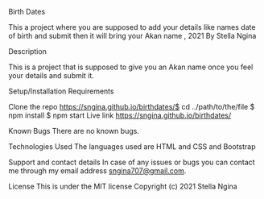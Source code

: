 Birth Dates

 
This a project where you are supposed to add your details like names date of birth and submit then it will bring your Akan name , 2021
By Stella Ngina


Description


This is a project that is supposed to give you an Akan name once you feel your details and submit it.

Setup/Installation Requirements

Clone the repo  https://sngina.github.io/birthdates/$ cd ../path/to/the/file $ npm install $ npm start
Live link
https://sngina.github.io/birthdates/


Known Bugs
There are no known bugs.

Technologies Used
The languages used are HTML and CSS and Bootstrap

Support and contact details
In case of any issues or bugs you can contact me through my email address sngina707@gmail.com.

License
This is under the MIT license Copyright (c) 2021 Stella Ngina